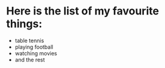 # Here is the list of my favourite things:
- table tennis
- playing football
- watching movies
- and the rest
